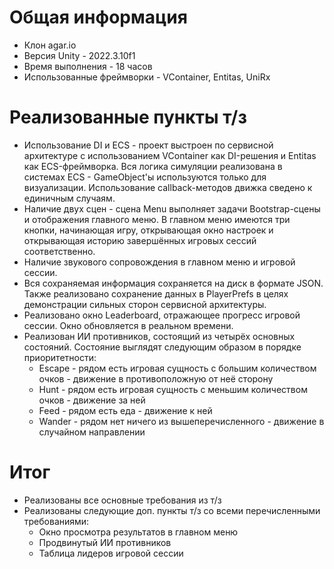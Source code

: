 # Общая информация

- Клон agar.io
- Версия Unity - 2022.3.10f1
- Время выполнения - 18 часов
- Использованные фреймворки - VContainer, Entitas, UniRx

# Реализованные пункты т/з

- Использование DI и ECS - проект выстроен по сервисной архитектуре с использованием VContainer как DI-решения и 
Entitas как ECS-фреймворка. Вся логика симуляции реализована в системах ECS - GameObject'ы используются только для
визуализации. Использование callback-методов движка сведено к единичным случаям.
- Наличие двух сцен - сцена Menu выполняет задачи Bootstrap-сцены и отображения главного меню. В главном меню имеются
три кнопки, начинающая игру, открывающая окно настроек и открывающая историю завершённых игровых сессий соответственно.
- Наличие звукового сопровождения в главном меню и игровой сессии.
- Вся сохраняемая информация сохраняется на диск в формате JSON. Также реализовано сохранение данных в PlayerPrefs в
целях демонстрации сильных сторон сервисной архитектуры.
- Реализовано окно Leaderboard, отражающее прогресс игровой сессии. Окно обновляется в реальном времени.
- Реализован ИИ противников, состоящий из четырёх основных состояний. Состояние выглядят следующим образом в
порядке приоритетности:
    - Escape - рядом есть игровая сущность с большим количеством очков - движение в противоположную от неё сторону
    - Hunt - рядом есть игровая сущность с меньшим количеством очков - движение за ней
    - Feed - рядом есть еда - движение к ней
    - Wander - рядом нет ничего из вышеперечисленного - движение в случайном направлении

# Итог
- Реализованы все основные требования из т/з
- Реализованы следующие доп. пункты т/з со всеми перечисленными требованиями:
  - Окно просмотра результатов в главном меню
  - Продвинутый ИИ противников
  - Таблица лидеров игровой сессии